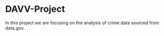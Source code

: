 # DAVV-Project
In this project we are focusing on the analysis of crime data sourced from data.gov.
